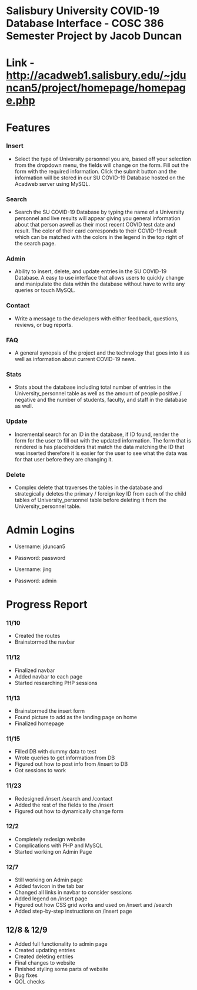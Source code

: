 # Salisbury University COVID-19 Database Interface - COSC 386 Semester Project by Jacob Duncan

# Link - http://acadweb1.salisbury.edu/~jduncan5/project/homepage/homepage.php

# Features

### Insert
- Select the type of University personnel you are, based off your selection from the dropdown menu, the fields will change on the form. Fill out the form with the required information. Click the submit button and the information will be stored in our SU COVID-19 Database hosted on the Acadweb server using MySQL.

### Search
- Search the SU COVID-19 Database by typing the name of a University personnel and live results will appear giving you general information about that person aswell as their most recent COVID test date and result. The color of their card corresponds to their COVID-19 result which can be matched with the colors in the legend in the top right of the search page.

### Admin
- Ability to insert, delete, and update entries in the SU COVID-19 Database. A easy to use interface that allows users to quickly change and manipulate the data within the database without have to write any queries or touch MySQL.

### Contact
- Write a message to the developers with either feedback, questions, reviews, or bug reports.

### FAQ 
- A general synopsis of the project and the technology that goes into it as well as information about current COVID-19 news.

### Stats
- Stats about the database including total number of entries in the University_personnel table as well as the amount of people positive / negative and the number of students, faculty, and staff in the database as well. 

### Update
- Incremental search for an ID in the database, if ID found, render the form for the user to fill out with the updated information. The form that is rendered is has placeholders that match the data matching the ID that was inserted therefore it is easier for the user to see what the data was for that user before they are changing it. 

### Delete
- Complex delete that traverses the tables in the database and strategically deletes the primary / foreign key ID from each of the child tables of University_personnel table before deleting it from the University_personnel table.

# Admin Logins
- Username: jduncan5
- Password: password

- Username: jing
- Password: admin

# Progress Report

### 11/10
- Created the routes
- Brainstormed the navbar

### 11/12
- Finalized navbar
- Added navbar to each page
- Started researching PHP sessions

### 11/13
- Brainstormed the insert form
- Found picture to add as the landing page on home
- Finalized homepage

### 11/15
- Filled DB with dummy data to test
- Wrote queries to get information from DB
- Figured out how to post info from /insert to DB
- Got sessions to work

### 11/23 
- Redesigned /insert /search and /contact
- Added the rest of the fields to the /insert
- Figured out how to dynamically change form

### 12/2
- Completely redesign website
- Complications with PHP and MySQL
- Started working on Admin Page

### 12/7
- Still working on Admin page
- Added favicon in the tab bar
- Changed all links in navbar to consider sessions
- Added legend on /insert page
- Figured out how CSS grid works and used on /insert and /search
- Added step-by-step instructions on /insert page

## 12/8 & 12/9
- Added full functionality to admin page
- Created updating entries
- Created deleting entries
- Final changes to website
- Finished styling some parts of website
- Bug fixes
- QOL checks


